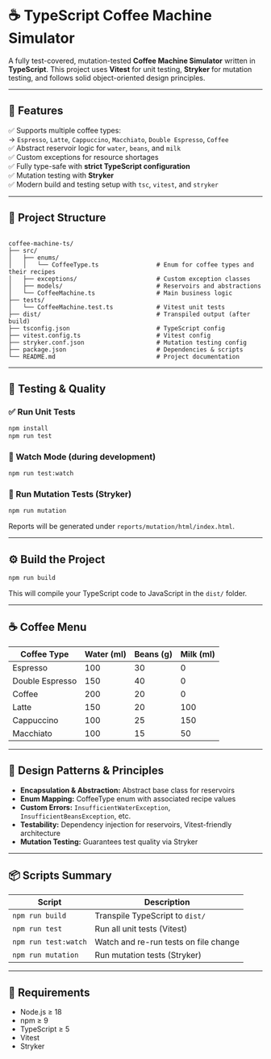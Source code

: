 # ☕ TypeScript Coffee Machine Simulator

A fully test-covered, mutation-tested **Coffee Machine Simulator** written in **TypeScript**. This project uses **Vitest** for unit testing, **Stryker** for mutation testing, and follows solid object-oriented design principles.

---

## 🚀 Features

✅ Supports multiple coffee types:  
→ `Espresso`, `Latte`, `Cappuccino`, `Macchiato`, `Double Espresso`, `Coffee`  
✅ Abstract reservoir logic for `water`, `beans`, and `milk`  
✅ Custom exceptions for resource shortages  
✅ Fully type-safe with **strict TypeScript configuration**  
✅ Mutation testing with **Stryker**  
✅ Modern build and testing setup with `tsc`, `vitest`, and `stryker`

---

## 📁 Project Structure

```

coffee-machine-ts/
├── src/
│   ├── enums/
│   │   └── CoffeeType.ts                # Enum for coffee types and their recipes
│   ├── exceptions/                      # Custom exception classes
│   ├── models/                          # Reservoirs and abstractions
│   └── CoffeeMachine.ts                 # Main business logic
├── tests/
│   └── CoffeeMachine.test.ts            # Vitest unit tests
├── dist/                                # Transpiled output (after build)
├── tsconfig.json                        # TypeScript config
├── vitest.config.ts                     # Vitest config
├── stryker.conf.json                    # Mutation testing config
├── package.json                         # Dependencies & scripts
└── README.md                            # Project documentation

````

---

## 🧪 Testing & Quality

### ✅ Run Unit Tests

```bash
npm install
npm run test
````

### 🔁 Watch Mode (during development)

```bash
npm run test:watch
```

### 🧬 Run Mutation Tests (Stryker)

```bash
npm run mutation
```

Reports will be generated under `reports/mutation/html/index.html`.

---

## ⚙️ Build the Project

```bash
npm run build
```

This will compile your TypeScript code to JavaScript in the `dist/` folder.

---

## ☕ Coffee Menu

| Coffee Type     | Water (ml) | Beans (g) | Milk (ml) |
| --------------- | ---------- | --------- | --------- |
| Espresso        | 100        | 30        | 0         |
| Double Espresso | 150        | 40        | 0         |
| Coffee          | 200        | 20        | 0         |
| Latte           | 150        | 20        | 100       |
| Cappuccino      | 100        | 25        | 150       |
| Macchiato       | 100        | 15        | 50        |

---

## 🧱 Design Patterns & Principles

* **Encapsulation & Abstraction:** Abstract base class for reservoirs
* **Enum Mapping:** CoffeeType enum with associated recipe values
* **Custom Errors:** `InsufficientWaterException`, `InsufficientBeansException`, etc.
* **Testability:** Dependency injection for reservoirs, Vitest-friendly architecture
* **Mutation Testing:** Guarantees test quality via Stryker

---

## 📦 Scripts Summary

| Script               | Description                           |
| -------------------- | ------------------------------------- |
| `npm run build`      | Transpile TypeScript to `dist/`       |
| `npm run test`       | Run all unit tests (Vitest)           |
| `npm run test:watch` | Watch and re-run tests on file change |
| `npm run mutation`   | Run mutation tests (Stryker)          |

---

## 🔧 Requirements

* Node.js ≥ 18
* npm ≥ 9
* TypeScript ≥ 5
* Vitest
* Stryker